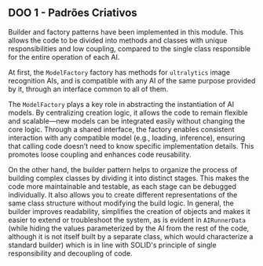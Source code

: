 ## DOO 1 - Padrões Criativos

Builder and factory patterns have been implemented in this module. This allows the code to be divided into methods and classes with unique responsibilities and low coupling, compared to the single class responsible for the entire operation of each AI. 

At first, the `ModelFactory` factory has methods for `ultralytics` image recognition AIs, and is compatible with any AI of the same purpose provided by it, through an interface common to all of them.

The `ModelFactory` plays a key role in abstracting the instantiation of AI models. By centralizing creation logic, it allows the code to remain flexible and scalable—new models can be integrated easily without changing the core logic. Through a shared interface, the factory enables consistent interaction with any compatible model (e.g., loading, inference), ensuring that calling code doesn’t need to know specific implementation details. This promotes loose coupling and enhances code reusability.

On the other hand, the builder pattern helps to organize the process of building complex classes by dividing it into distinct stages. This makes the code more maintainable and testable, as each stage can be debugged individually. It also allows you to create different representations of the same class structure without modifying the build logic. In general, the builder improves readability, simplifies the creation of objects and makes it easier to extend or troubleshoot the system, as is evident in `AIRunnerData` (while hiding the values parameterized by the AI from the rest of the code, although it is not itself built by a separate class, which would characterize a standard builder) which is in line with SOLID's principle of single responsibility and decoupling of code.
